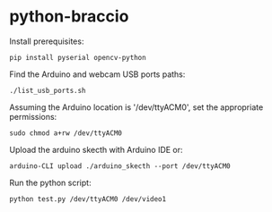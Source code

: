 # python-braccio

Install prerequisites:

    pip install pyserial opencv-python

Find the Arduino and webcam USB ports paths:

    ./list_usb_ports.sh

Assuming the Arduino location is '/dev/ttyACM0', set the appropriate permissions:

    sudo chmod a+rw /dev/ttyACM0

Upload the arduino skecth with Arduino IDE or:

    arduino-CLI upload ./arduino_skecth --port /dev/ttyACM0

Run the python script:

    python test.py /dev/ttyACM0 /dev/video1